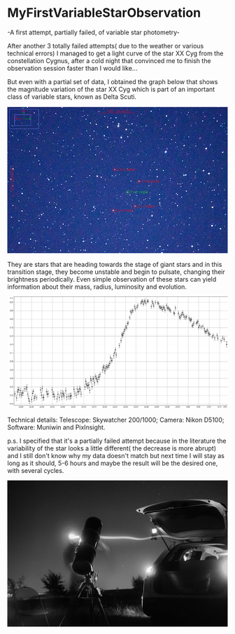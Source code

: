 # MyFirstVariableStarObservation

-A first attempt, partially failed, of variable star photometry-

After another 3 totally failed attempts( due to the weather or various technical errors) I managed to get a light curve of the star XX Cyg from the constellation Cygnus, after a cold night that convinced me to finish the observation session faster than I would like...

But even with a partial set of data, I obtained the graph below that shows the magnitude variation of the star XX Cyg which is part of an important class of variable stars, known as Delta Scuti.

![alt text](https://github.com/CrRaul/MyFirstVariableStarObservation/blob/5cc712de1a2feb11302b15a5f8f809a2188c14d9/untitled.png)

They are stars that are heading towards the stage of giant stars and in this transition stage, they become unstable and begin to pulsate, changing their brightness periodically. Even simple observation of these stars can yield information about their mass, radius, luminosity and evolution.

![alt text](https://github.com/CrRaul/MyFirstVariableStarObservation/blob/5cc712de1a2feb11302b15a5f8f809a2188c14d9/xxcygbun-1.png)

Technical details:
Telescope: Skywatcher 200/1000;
Camera: Nikon D5100;
Software: Muniwin and PixInsight.

p.s. I specified that it's a partially failed attempt because in the literature the variability of the star looks a little different( the decrease is more abrupt) and I still don't know why my data doesn't match but next time I will stay as long as it should, 5-6 hours and maybe the result will be the desired one, with several cycles.

![alt text](https://github.com/CrRaul/MyFirstVariableStarObservation/blob/5cc712de1a2feb11302b15a5f8f809a2188c14d9/dsc_5819-1.webp)
